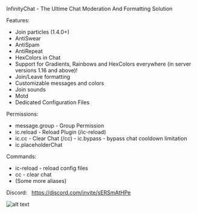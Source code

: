 InfinityChat - The Ultime Chat Moderation And Formatting Solution

Features:

- Join particles (1.4.0+)
- AntiSwear
- AntiSpam
- AntiRepeat
- HexColors in Chat
- Support for Gradients, Rainbows and HexColors everywhere (in server versions 1.16 and above)!
- Join/Leave formatting
- Customizable messages and colors
- Join sounds
- Motd
- Dedicated Configuration Files

Permissions:

- message.group - Group Permission
- ic.reload - Reload Plugin (/ic-reload)
- ic.cc - Clear Chat (/cc)
- ic.bypass - bypass chat cooldown limitation
- ic.placeholderChat

Commands:

- ic-reload - reload config files
- cc - clear chat
- (Some more aliases)

Discord:   https://discord.com/invite/sERSmAtHPe

![alt text](https://images.polymart.org/proxy/?url=https%3A%2F%2Fi.ibb.co%2FYDyx7x9%2FK-pkiv-g-s.png&v=2)
